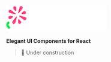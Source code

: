 ![Popkit Logo](./public/logo-full.svg)

**Elegant UI Components for React**

> 🚧 Under construction
